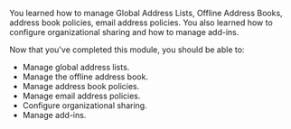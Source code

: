 You learned how to manage Global Address Lists, Offline Address Books, address book policies, email address policies. You also learned how to configure organizational sharing and how to manage add-ins.

Now that you've completed this module, you should be able to:

- Manage global address lists.
- Manage the offline address book.
- Manage address book policies.
- Manage email address policies.
- Configure organizational sharing.
- Manage add-ins.
